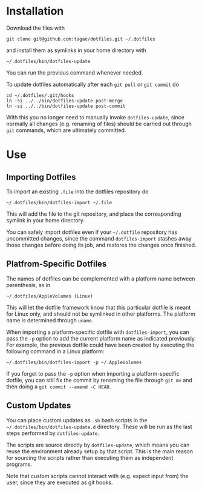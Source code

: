 Installation
============

Download the files with

    git clone git@github.com:tagae/dotfiles.git ~/.dotfiles

and install them as symlinks in your home directory with

    ~/.dotfiles/bin/dotfiles-update

You can run the previous command whenever needed.

To update dotfiles automatically after each `git pull` or `git commit`
do

    cd ~/.dotfiles/.git/hooks
    ln -si ../../bin/dotfiles-update post-merge
    ln -si ../../bin/dotfiles-update post-commit

With this you no longer need to manually invoke `dotfiles-update`,
since normally all changes (e.g. renaming of files) should be carried
out through `git` commands, which are ultimately committed.

Use
===

Importing Dotfiles
------------------

To import an existing `.file` into the dotfiles repository do

    ~/.dotfiles/bin/dotfiles-import ~/.file

This will add the file to the git repository, and place the
corresponding symlink in your home directory.

You can safely import dotfiles even if your `~/.dotfile` repository
has uncommitted changes, since the command `dotfiles-import` stashes
away those changes before doing its job, and restores the changes once
finished.


Platfrom-Specific Dotfiles
--------------------------

The names of dotfiles can be complemented with a platform name between
parenthesis, as in

    ~/.dotfiles/AppleVolumes (Linux)

This will let the dotfile framework know that this particular dotfile
is meant for Linux only, and should not be symlinked in other
platforms. The platform name is determined through `uname`.

When importing a platform-specific dotfile with `dotfiles-import`, you
can pass the `-p` option to add the current platform name as indicated
previously. For example, the previous dotfile could have been created
by executing the following command in a Linux platform:

    ~/.dotfiles/bin/dotfiles-import -p ~/.AppleVolumes

If you forget to pass the `-p` option when importing a
platform-specific dotfile, you can still fix the commit by renaming
the file through `git mv` and then doing a `git commit --amend -C
HEAD`.

Custom Updates
--------------

You can place custom updates as `.sh` bash scripts in the
`~/.dotfiles/bin/dotfiles-update.d` directory. These will be run as
the last steps performed by `dotfiles-update`.

The scripts are source directly by `dotfiles-update`, which means you
can reuse the environment already setup by that script. This is the
main reason for sourcing the scripts rather than executing them as
independent programs.

Note that custom scripts cannot interact with (e.g. expect input from)
the user, since they are executed as git hooks.
